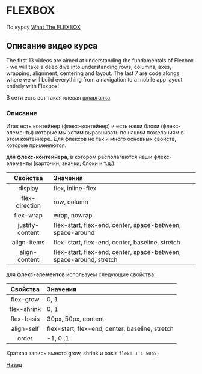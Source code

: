 # FLEXBOX

По курсу [What The FLEXBOX](https://flexbox.io/)

## Описание видео курса
The first 13 videos are aimed at understanding the fundamentals of Flexbox - we will take a deep dive into understanding rows, columns, axes, wrapping, alignment, centering and layout. The last 7 are code alongs where we will build everything from a navigation to a mobile app layout entirely with Flexbox!

В сети есть вот такая клевая [шпаргалка](https://tpverstak.ru/flex-cheatsheet/)

### Описание
Итак есть контейнер (флекс-контейнер) и есть наши блоки  (флекс-элементы) которые мы хотим выравнивать по нашим пожеланиям в этом контейнере.
Для флексов не так и много основных свойств, которые применяются.

для **флекс-контейнера**, в котором располагаются наши флекс-элементы (карточки, значки, блоки и т.д.):

|Свойства           |Значения|
|:-----------------:|:--------------|
|display|flex, inline-flex|
|flex-direction |row, column   |
|flex-wrap  |wrap, nowrap   |
|justify-content   | flex-start, flex-end, center, space-between, space-around  |
|align-items   | flex-start, flex-end, center, baseline, stretch  |
| align-content  | flex-start, flex-end, center, space-between, space-around, stretch   |

для **флекс-элементов** используем следующие свойства:

|Свойства|Значения|
|:-----------:|:--------------|
|flex-grow   | 0, 1  |
|flex-shrink   |0, 1|
|flex-basis   | 30px, 50px, content |
|align-self   |flex-start, flex-end, center, baseline, stretch  |
| order  |  -1, 0 ,1  |

Краткая запись вместо grow, shrink и basis `flex: 1 1 50px;`


[Назад](../README.md)
